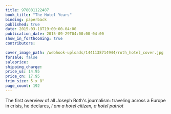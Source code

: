 ```yaml
---
title: 978081122487
book_title: "The Hotel Years"
binding: paperback
published: true
date: 2015-03-18T19:00:00-04:00
publication_date: 2015-09-29T04:00:00-04:00
show_in_forthcoming: true
contributors:

cover_image_path: /webhook-uploads/1441138714944/roth_hotel_cover.jpg
forsale: false
saleprice:
shipping_charge:
price_us: 14.95
price_cn: 17.95
trim_size: 5 x 8"
page_count: 192
---
```

The first overview of all Joseph Roth's journalism: traveling across a Europe in crisis, he declares, _I am a hotel citizen, a hotel patriot_

